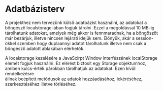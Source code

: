 # Adatbázisterv 

A projekthez nem tervezünk külső adatbázist használni, az adatokat a
böngésző localstorage-ában fogjuk tárolni. Ezzel a megoldással
10 MB-ig tárolhatunk adatokat, amelyek még akkor is fennmaradnak,
ha a böngőszőt már bezárjuk, illetve nincsen lejárati idejük sem.
Előnyük, akár a session-ökkel szemben hogy duplaannyi adatot tárolhatunk
illetve nem csak a böngésző adatott ablakában elérhetők.

A localstorage kezelésére a JavaScirpt Window interfészének localStorage
elemét fogjuk használni. Ez elérést biztosít egy Storage objektumhoz,   
amiben kulcs-érték párokban tárolhatjuk az adatokat. Ezen kívül rendelkezésre  
állnak beépített metódusok az adatok hozzáadásához, lekéréséhez, szerkesztéséhez 
illetve törléséhez.
